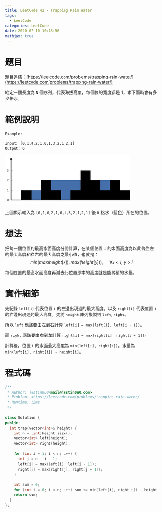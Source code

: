 ```yaml
---
title: LeetCode 42 - Trapping Rain Water
tags:
  - LeetCode
categories: LeetCode
date: 2020-07-10 10:48:56
mathjax: true
---
```


# 題目
題目連結：[https://leetcode.com/problems/trapping-rain-water/](https://leetcode.com/problems/trapping-rain-water/)

給定一個長度為 `N` 個序列，代表海拔高度，每個條的寬度都是 1，求下雨時會有多少格水。

# 範例說明

```
Example:

Input: [0,1,0,2,1,0,1,3,2,1,2,1]
Output: 6
```

![](/assets/LeetCode-Trapping-Rain-Water/trapping-rain-water-sample.png)

上圖顯示輸入為 `[0,1,0,2,1,0,1,3,2,1,2,1]` 後 6 格水（藍色）所在的位置。

<!-- More -->

# 想法

把每一個位置的最高水面高度分開計算，在某個位置 `i` 的水面高度為以此條往左的最大高度和往右的最大高度之最小值，也就是：
$$min(max(height[x]), max(height[y])),\quad\ \forall x\lt i,\ y\gt i$$

每個位置的最高水面高度再減去此位置原本的高度就是能累積的水量。

# 實作細節

先紀錄 `left[i]` 代表位置 `i` 的左邊出現過的最大高度。以及 `right[i]` 代表位置 `i` 的右邊出現過的最大高度。先將 `height` 陣列複製到 `left`, `right`。

所以 `left` 應該要由左到右計算 `left[i] = max(left[i], left[i - 1])`。

而 `right` 應該要由右到左計算 `right[i] = max(right[i], right[i + 1])`。

計算後，位置 `i` 的水面最大高度為 `min(left[i], right[i])`。水量為 `min(left[i], right[i]) - height[i]`。

# 程式碼

```cpp
/**
 * Author: justin0u0<mail@justin0u0.com>
 * Problem: https://leetcode.com/problems/trapping-rain-water/
 * Runtime: 12ms
 */

class Solution {
public:
  int trap(vector<int>& height) {
    int n = (int)height.size();
    vector<int> left(height);
    vector<int> right(height);

    for (int i = 1; i < n; i++) {
      int j = n - i - 1;
      left[i] = max(left[i], left[i - 1]);
      right[j] = max(right[j], right[j + 1]);
    }

    int sum = 0;
    for (int i = 0; i < n; i++) sum += min(left[i], right[i]) - height[i];
    return sum;
  }
};

```